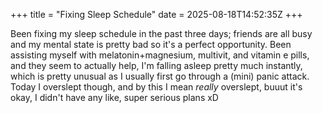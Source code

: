 +++
title = "Fixing Sleep Schedule"
date = 2025-08-18T14:52:35Z
+++

Been fixing my sleep schedule in the past three days; friends are all busy and my mental state is pretty bad so it's a perfect opportunity. Been assisting myself with melatonin+magnesium, multivit, and vitamin e pills, and they seem to actually help, I'm falling asleep pretty much instantly, which is pretty unusual as I usually first go through a (mini) panic attack. Today I overslept though, and by this I mean *really* overslept, buuut it's okay, I didn't have any like, super serious plans xD
